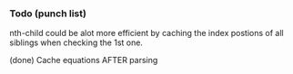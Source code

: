 ﻿### Todo (punch list)

nth-child could be alot more efficient by caching the index postions of all siblings when checking the 1st one.

(done) Cache equations AFTER parsing

